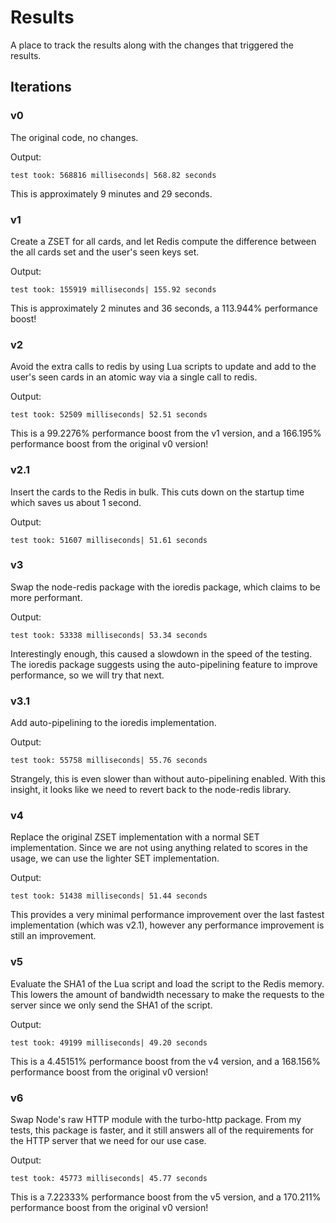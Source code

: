 # Results

A place to track the results along with the changes that triggered the results.

## Iterations

### v0

The original code, no changes.

Output:
```
test took: 568816 milliseconds| 568.82 seconds
```

This is approximately 9 minutes and 29 seconds.

### v1

Create a ZSET for all cards, and let Redis compute the difference between the all cards set and the user's seen keys set.

Output:
```
test took: 155919 milliseconds| 155.92 seconds
```

This is approximately 2 minutes and 36 seconds, a 113.944% performance boost!

### v2

Avoid the extra calls to redis by using Lua scripts to update and add to the user's seen cards in an atomic way via a single call to redis.

Output:
```
test took: 52509 milliseconds| 52.51 seconds
```

This is a 99.2276% performance boost from the v1 version, and a 166.195% performance boost from the original v0 version!

### v2.1

Insert the cards to the Redis in bulk. This cuts down on the startup time which saves us about 1 second.

Output:
```
test took: 51607 milliseconds| 51.61 seconds
```

### v3

Swap the node-redis package with the ioredis package, which claims to be more performant.

Output:
```
test took: 53338 milliseconds| 53.34 seconds
```

Interestingly enough, this caused a slowdown in the speed of the testing.
The ioredis package suggests using the auto-pipelining feature to improve performance, so we will try that next.

### v3.1

Add auto-pipelining to the ioredis implementation.

Output:
```
test took: 55758 milliseconds| 55.76 seconds
```

Strangely, this is even slower than without auto-pipelining enabled. With this insight, it looks like we need to revert back to the node-redis library.

### v4

Replace the original ZSET implementation with a normal SET implementation. Since we are not using anything related to scores in the usage, we can use the lighter SET implementation.

Output:
```
test took: 51438 milliseconds| 51.44 seconds
```

This provides a very minimal performance improvement over the last fastest implementation (which was v2.1), however any performance improvement is still an improvement.

### v5

Evaluate the SHA1 of the Lua script and load the script to the Redis memory. This lowers the amount of bandwidth necessary to make the requests to the server since we only send the SHA1 of the script.

Output:
```
test took: 49199 milliseconds| 49.20 seconds
```

This is a 4.45151% performance boost from the v4 version, and a 168.156% performance boost from the original v0 version!

### v6

Swap Node's raw HTTP module with the turbo-http package. From my tests, this package is faster, and it still answers all of the requirements for the HTTP server that we need for our use case.

Output:
```
test took: 45773 milliseconds| 45.77 seconds
```

This is a 7.22333% performance boost from the v5 version, and a 170.211% performance boost from the original v0 version!
